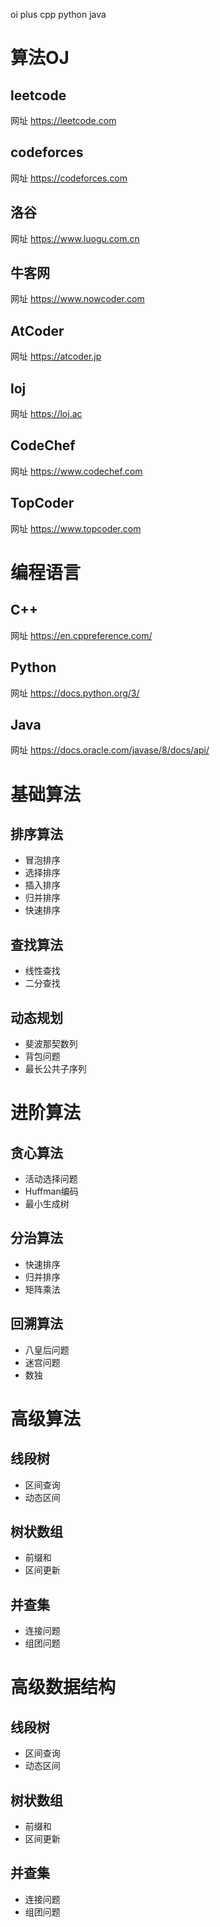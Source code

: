oi plus cpp python java


# 算法OJ

## leetcode
网址 https://leetcode.com



## codeforces
网址 https://codeforces.com



## 洛谷
网址 https://www.luogu.com.cn

## 牛客网
网址 https://www.nowcoder.com

## AtCoder
网址 https://atcoder.jp

## loj
网址 https://loj.ac

## CodeChef
网址 https://www.codechef.com


## TopCoder
网址 https://www.topcoder.com


# 编程语言

## C++
网址 https://en.cppreference.com/


## Python
网址 https://docs.python.org/3/



## Java
网址 https://docs.oracle.com/javase/8/docs/api/



# 基础算法

## 排序算法
- 冒泡排序
- 选择排序
- 插入排序
- 归并排序
- 快速排序

## 查找算法
- 线性查找
- 二分查找

## 动态规划
- 斐波那契数列
- 背包问题
- 最长公共子序列

# 进阶算法

## 贪心算法
- 活动选择问题
- Huffman编码
- 最小生成树

## 分治算法
- 快速排序
- 归并排序
- 矩阵乘法

## 回溯算法
- 八皇后问题
- 迷宫问题
- 数独


# 高级算法

## 线段树
- 区间查询
- 动态区间

## 树状数组
- 前缀和
- 区间更新

## 并查集
- 连接问题
- 组团问题


# 高级数据结构

## 线段树
- 区间查询
- 动态区间

## 树状数组
- 前缀和
- 区间更新

## 并查集
- 连接问题
- 组团问题


